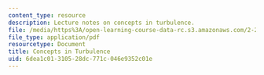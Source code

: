 ```yaml
---
content_type: resource
description: Lecture notes on concepts in turbulence.
file: /media/https%3A/open-learning-course-data-rc.s3.amazonaws.com/2-27-turbulent-flow-and-transport-spring-2002/6dea1c01310528dc771c046e9352c01e_Concepts.pdf
file_type: application/pdf
resourcetype: Document
title: Concepts in Turbulence
uid: 6dea1c01-3105-28dc-771c-046e9352c01e
---
```

